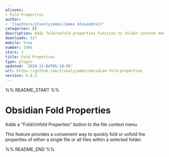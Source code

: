 ```yaml
---
aliases:
- Fold Properties
author:
- '[[authors/itsonlyjames|James Alexandre]]'
categories: []
description: Adds fold/unfold properties function to folder context menu
downloads: 317
mobile: true
number: 1966
stars: 3
title: Fold Properties
type: plugin
updated: '2024-11-04T05:18:56'
url: https://github.com/itsonlyjames/obsidian-fold-properties
version: 0.0.2
---
```


%% README_START %%

# Obsidian Fold Properties

Adds a "Fold/Unfold Properties" button to the file context menu.

This feature provides a convenient way to quickly fold or unfold the properties of either a single file or all files within a selected folder.


%% README_END %%